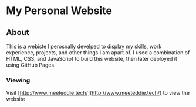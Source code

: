 # My Personal Website



## About <a name = "about"></a>

This is a webiste I perosnally develped to display my skills, work experience, projects, and other things I am apart of. 
I used a combination of HTML, CSS, and JavaScript to build this website, then later deployed it using GitHub Pages

### Viewing
Visit [http://www.meeteddie.tech/](http://www.meeteddie.tech/) to view the website